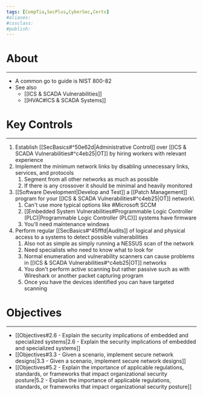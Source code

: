 ```yaml
---
tags: [CompTia,SecPlus,CyberSec,Certs]
#aliases:
#cssclass:
#publish:
---
```


# About
---
- A common go to guide is NIST 800-82
- See also
	- [[ICS & SCADA Vulnerabilities]]
	- [[HVAC#ICS & SCADA Systems]]

# Key Controls
---
1. Establish [[SecBasics#^50e62d|Administrative Control]] over [[ICS & SCADA Vulnerabilities#^c4eb25|OT]] by hiring workers with relevant experience
2. Implement the minimum network links by disabling unnecessary links, services, and protocols
	1. Segment from all other networks as much as possible
	2. If there is any crossover it should be minimal and heavily monitored
3. [[Software Development|Develop and Test]] a [[Patch Management]] program for your [[ICS & SCADA Vulnerabilities#^c4eb25|OT]] network\
	1. Can't use more typical options like #Microsoft SCCM
	2. [[Embedded System Vulnerabilities#Programmable Logic Controller (PLC)|Programmable Logic Controller (PLC)]] systems have firmware
	3. You'll need maintenance windows
4. Perform regular [[SecBasics#^45fffd|Audits]] of logical and physical access to a systems to detect possible vulnerabilities
	1. Also not as simple as simply running a NESSUS scan of the network
	2. Need specialists who need to know what to look for
	3. Normal enumeration and vulnerability scanners can cause problems in [[ICS & SCADA Vulnerabilities#^c4eb25|OT]] networks
	4. You don't perform active scanning but rather passive such as with Wireshark or another packet capturing program
	5. Once you have the devices identified you can have targeted scanning

# Objectives
---
- [[Objectives#2.6 - Explain the security implications of embedded and specialized systems|2.6 - Explain the security implications of embedded and specialized systems]]
- [[Objectives#3.3 - Given a scenario, implement secure network designs\|3.3 - Given a scenario, implement secure network designs]]
- [[Objectives#5.2 - Explain the importance of applicable regulations, standards, or frameworks that impact organizational security posture|5.2 - Explain the importance of applicable regulations, standards, or frameworks that impact organizational security posture]]
